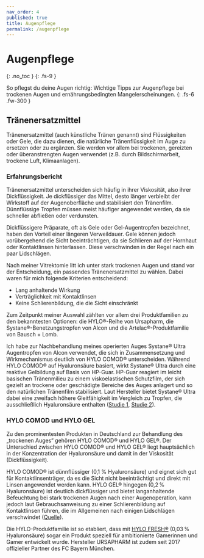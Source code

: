 ```yaml
---
nav_order: 4
published: true
title: Augenpflege
permalink: /augenpflege
---
```


# Augenpflege
{: .no_toc }
{: .fs-9 }

So pflegst du deine Augen richtig: Wichtige Tipps zur Augenpflege bei trockenen Augen und ernährungsbedingten Mangelerscheinungen.
{: .fs-6 .fw-300 }

## Tränenersatzmittel

Tränenersatzmittel (auch künstliche Tränen genannt) sind Flüssigkeiten oder Gele, die dazu dienen, die natürliche Tränenflüssigkeit im Auge zu ersetzen oder zu ergänzen. Sie werden vor allem bei trockenen, gereizten oder überanstrengten Augen verwendet (z.B. durch Bildschirmarbeit, trockene Luft, Klimaanlagen).

### Erfahrungsbericht

Tränenersatzmittel unterscheiden sich häufig in ihrer Viskosität, also ihrer Dickflüssigkeit. Je dickflüssiger das Mittel, desto länger verbleibt der Wirkstoff auf der Augenoberfläche und stabilisiert den Tränenfilm. Dünnflüssige Tropfen müssen meist häufiger angewendet werden, da sie schneller abfließen oder verdunsten.

Dickflüssigere Präparate, oft als Gele oder Gel-Augentropfen bezeichnet, haben den Vorteil einer längeren Verweildauer. Gele können jedoch vorübergehend die Sicht beeinträchtigen, da sie Schlieren auf der Hornhaut oder Kontaktlinsen hinterlassen. Diese verschwinden in der Regel nach ein paar Lidschlägen.

Nach meiner Vitrektomie litt ich unter stark trockenen Augen und stand vor der Entscheidung, ein passendes Tränenersatzmittel zu wählen. Dabei waren für mich folgende Kriterien entscheidend:

- Lang anhaltende Wirkung
- Verträglichkeit mit Kontaktlinsen
- Keine Schlierenbildung, die die Sicht einschränkt

Zum Zeitpunkt meiner Auswahl zählten vor allem drei Produktfamilien zu den bekanntesten Optionen: die HYLO®-Reihe von Ursapharm, die Systane®-Benetzungstropfen von Alcon und die Artelac®-Produktfamilie von Bausch + Lomb.

Ich habe zur Nachbehandlung meines operierten Auges Systane® Ultra Augentropfen von Alcon verwendet, die sich in Zusammensetzung und Wirkmechanismus deutlich von HYLO COMOD® unterscheiden. Während HYLO COMOD® auf Hyaluronsäure basiert, wirkt Systane® Ultra durch eine reaktive Gelbildung auf Basis von HP-Guar. HP-Guar reagiert im leicht basischen Tränenmilieu zu einem viskoelastischen Schutzfilm, der sich gezielt an trockene oder geschädigte Bereiche des Auges anlagert und so den natürlichen Tränenfilm stabilisiert. Laut Hersteller bietet Systane® Ultra dabei eine zweifach höhere Gleitfähigkeit im Vergleich zu Tropfen, die ausschließlich Hyaluronsäure enthalten ([Studie 1](https://iovs.arvojournals.org/article.aspx?articleid=2372767), [Studie 2](https://pubmed.ncbi.nlm.nih.gov/26067908/)).

### HYLO COMOD und HYLO GEL

Zu den prominentesten Produkten in Deutschland zur Behandlung des „trockenen Auges“ gehören HYLO COMOD® und HYLO GEL®. Der Unterschied zwischen HYLO COMOD® und HYLO GEL® liegt hauptsächlich in der Konzentration der Hyaluronsäure und damit in der Viskosität (Dickflüssigkeit). 

HYLO COMOD® ist dünnflüssiger (0,1 % Hyaluronsäure) und eignet sich gut für Kontaktlinsenträger, da es die Sicht nicht beeinträchtigt und direkt mit Linsen angewendet werden kann. HYLO GEL® hingegen (0,2 % Hyaluronsäure) ist deutlich dickflüssiger und bietet langanhaltende Befeuchtung bei stark trockenen Augen nach einer Augenoperation, kann jedoch laut Gebrauchsanweisung zu einer Schlierenbildung auf Kontaktlinsen führen, die im Allgemeinen nach einigen Lidschlägen verschwindet ([Quelle](https://dxsat.ursapharm.de/mediaportal/live/_storage/asset/82978/storage/master/download/Packungsbeilage_Hylo_Gel.pdf)).

Die HYLO-Produktfamilie ist so etabliert, dass mit [HYLO FRESH®](https://www.hylo-gaming.com/) (0,03 % Hyaluronsäure) sogar ein Produkt speziell für ambitionierte Gamerinnen und Gamer entwickelt wurde. Hersteller URSAPHARM ist zudem seit 2017 offizieller Partner des FC Bayern München.
